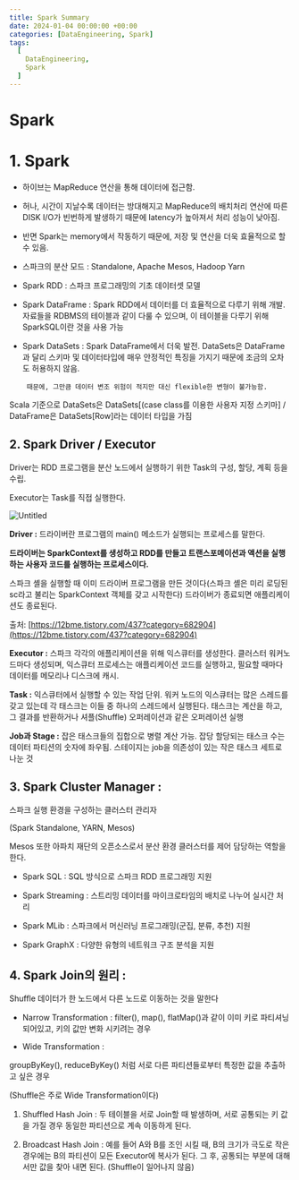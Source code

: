 ```yaml
---
title: Spark Summary
date: 2024-01-04 00:00:00 +00:00
categories: [DataEngineering, Spark]
tags:
  [
    DataEngineering,
    Spark
  ]
---
```


# Spark

# 1. **Spark**

- 하이브는 MapReduce 연산을 통해 데이터에 접근함.
- 허나, 시간이 지날수록 데이터는 방대해지고 MapReduce의 배치처리 연산에 따른 DISK I/O가 빈번하게 발생하기 때문에 latency가 높아져서 처리 성능이 낮아짐.
- 반면 Spark는 memory에서 작동하기 때문에, 저장 및 연산을 더욱 효율적으로 할 수 있음.
- 스파크의 분산 모드 : Standalone, Apache Mesos, Hadoop Yarn
- Spark RDD : 스파크 프로그래밍의 기초 데이터셋 모델
- Spark DataFrame : Spark RDD에서 데이터를 더 효율적으로 다루기 위해 개발. 자료들을 RDBMS의 테이블과 같이 다룰 수 있으며, 이 테이블을 다루기 위해 SparkSQL이란 것을 사용 가능
- Spark DataSets : Spark DataFrame에서 더욱 발전. DataSets은 DataFrame과 달리 스키마 및 데이터타입에 매우 안정적인 특징을 가지기 때문에 조금의 오차도 허용하지 않음.

       때문에, 그만큼 데이터 변조 위험이 적지만 대신 flexible한 변형이 불가능함.                                                                                                                                                             

Scala 기준으로 DataSets은 DataSets[(case class를 이용한 사용자 지정 스키마] / DataFrame은 DataSets[Row]라는 데이터 타입을 가짐

## 2. Spark Driver / Executor

Driver는 RDD 프로그램을 분산 노드에서 실행하기 위한 Task의 구성, 할당, 계획 등을 수립. 

Executor는 Task를 직접 실행한다.

![Untitled](https://user-images.githubusercontent.com/12759500/229403290-4c3748bc-12f5-4725-afce-823e2e4ece99.png)

**Driver :** 드라이버란 프로그램의 main() 메소드가 실행되는 프로세스를 말한다.

**드라이버는 SparkContext를 생성하고 RDD를 만들고 트랜스포메이션과 액션을 실행하는 사용자 코드를 실행하는 프로세스이다.**                                                                                                                                                                                                                                                                                                                                                                                                                                                                                

스파크 셸을 실행할 때 이미 드라이버 프로그램을 만든 것이다(스파크 셸은 미리 로딩된 sc라고 불리는 SparkContext 객체를 갖고 시작한다) 드라이버가 종료되면 애플리케이션도 종료된다.

출처: [https://12bme.tistory.com/437?category=682904](https://12bme.tistory.com/437?category=682904)

**Executor :** 스파크 각각의 애플리케이션을 위해 익스큐터를 생성한다. 클러스터 워커노드마다 생성되며, 익스큐터 프로세스는 애플리케이션 코드를 실행하고, 필요할 때마다 데이터를 메모리나 디스크에 캐시.

**Task :** 익스큐터에서 실행할 수 있는 작업 단위. 워커 노드의 익스큐터는 많은 스레드를 갖고 있는데 각 태스크는 이들 중 하나의 스레드에서 실행된다. 태스크는 계산을 하고, 그 결과를 반환하거나 셔플(Shuffle) 오퍼레이션과 같은 오퍼레이션 실행

**Job과 Stage :** 잡은 태스크들의 집합으로 병렬 계산 가능. 잡당 할당되는 태스크 수는 데이터 파티션의 숫자에 좌우됨. 스테이지는 job을 의존성이 있는 작은 태스크 세트로 나눈 것

## 3. Spark Cluster Manager : 
스파크 실행 환경을 구성하는 클러스터 관리자

(Spark Standalone, YARN, Mesos)

Mesos 또한 아파치 재단의 오픈소스로서 분산 환경 클러스터를 제어 담당하는 역할을 한다.

- Spark SQL : SQL 방식으로 스파크 RDD 프로그래밍 지원

- Spark Streaming : 스트리밍 데이터를 마이크로타임의 배치로 나누어 실시간 처리

- Spark MLib : 스파크에서 머신러닝 프로그래밍(군집, 분류, 추천) 지원

- Spark GraphX : 다양한 유형의 네트워크 구조 분석을 지원

## 4. Spark Join의 원리 : 
Shuffle 데이터가 한 노드에서 다른 노드로 이동하는 것을 말한다

* Narrow Transformation : 
filter(), map(), flatMap()과 같이 이미 키로 파티셔닝 되어있고, 키의 값만 변화 시키려는 경우

* Wide Transformation : 

groupByKey(), reduceByKey() 처럼 서로 다른 파티션들로부터 특정한 값을 추출하고 싶은 경우

(Shuffle은 주로 Wide Transformation이다)

1) Shuffled Hash Join : 
두 테이블을 서로 Join할 때 발생하며, 서로 공통되는 키 값을 가질 경우 동일한 파티션으로 계속 이동하게 된다.

2) Broadcast Hash Join : 
예를 들어 A와 B를 조인 시킬 때, B의 크기가 극도로 작은 경우에는 B의 파티션이 모든 Executor에 복사가 된다. 그 후, 공통되는 부분에 대해서만 값을 찾아 내면 된다. (Shuffle이 일어나지 않음)
